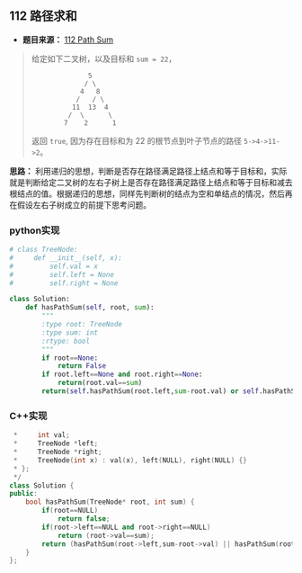 ## 112 路径求和

* **题目来源：** [112 Path Sum](https://leetcode-cn.com/problems/path-sum/)

> 给定如下二叉树，以及目标和 `sum = 22`，
>
> ```
>               5
>              / \
>             4   8
>            /   / \
>           11  13  4
>          /  \      \
>         7    2      1
> ```
>
> 返回 `true`, 因为存在目标和为 22 的根节点到叶子节点的路径 `5->4->11->2`。

**思路：** 利用递归的思想，判断是否存在路径满足路径上结点和等于目标和，实际就是判断给定二叉树的左右子树上是否存在路径满足路径上结点和等于目标和减去根结点的值。根据递归的思想，同样先判断树的结点为空和单结点的情况，然后再在假设左右子树成立的前提下思考问题。

### python实现

```python
# class TreeNode:
#     def __init__(self, x):
#         self.val = x
#         self.left = None
#         self.right = None

class Solution:
    def hasPathSum(self, root, sum):
        """
        :type root: TreeNode
        :type sum: int
        :rtype: bool
        """
        if root==None:
            return False
        if root.left==None and root.right==None:
            return(root.val==sum)
        return(self.hasPathSum(root.left,sum-root.val) or self.hasPathSum(root.right,sum-root.val))
```

### C++实现

```C++
 *     int val;
 *     TreeNode *left;
 *     TreeNode *right;
 *     TreeNode(int x) : val(x), left(NULL), right(NULL) {}
 * };
 */
class Solution {
public:
    bool hasPathSum(TreeNode* root, int sum) {
        if(root==NULL)
            return false;
        if(root->left==NULL and root->right==NULL)
            return (root->val==sum);
        return (hasPathSum(root->left,sum-root->val) || hasPathSum(root->right,sum-root->val));
    }
};
```